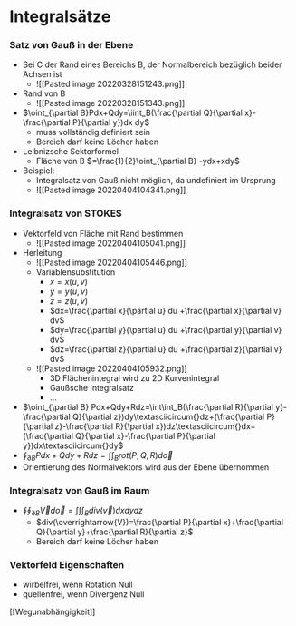 # Integralsätze
### Satz von Gauß in der Ebene
+ Sei C der Rand eines Bereichs B, der Normalbereich bezüglich beider Achsen ist
	+ ![[Pasted image 20220328151243.png]]
+ Rand von B
	+ ![[Pasted image 20220328151343.png]]
+ $\oint_{\partial B}Pdx+Qdy=\iint_B(\frac{\partial Q}{\partial x}-\frac{\partial P}{\partial y})dx dy$
	+ muss vollständig definiert sein
	+ Bereich darf keine Löcher haben
+ Leibnizsche Sektorformel
	+ Fläche von B $=\frac{1}{2}\oint_{\partial B} -ydx+xdy$
+ Beispiel:
	+ Integralsatz von Gauß nicht möglich, da undefiniert im Ursprung
	+ ![[Pasted image 20220404104341.png]]


### Integralsatz von STOKES
+ Vektorfeld von Fläche mit Rand bestimmen
	+ ![[Pasted image 20220404105041.png]]
+ Herleitung
	+ ![[Pasted image 20220404105446.png]]
	+  Variablensubstitution
		+  $x=x(u,v)$
		+  $y=y(u,v)$
		+  $z =z(u,v)$
		+ $dx=\frac{\partial x}{\partial u} du +\frac{\partial x}{\partial v} dv$
		+  $dy=\frac{\partial y}{\partial u} du +\frac{\partial y}{\partial v} dv$
		+ $dz=\frac{\partial z}{\partial u} du +\frac{\partial z}{\partial v} dv$
	+ ![[Pasted image 20220404105932.png]]
		+ 3D Flächenintegral wird zu 2D Kurvenintegral
		+ Gaußsche Integralsatz
		+ ...
+ $\oint_{\partial B} Pdx+Qdy+Rdz=\int\int_B(\frac{\partial R}{\partial y}-\frac{\partial Q}{\partial z})dy\textasciicircum{}dz+(\frac{\partial P}{\partial z}-\frac{\partial R}{\partial x})dz\textasciicircum{}dx+(\frac{\partial Q}{\partial x}-\frac{\partial P}{\partial y})dx\textasciicircum{}dy$
+ $\oint_{\partial B} Pdx+Qdy+Rdz=\int\int_B rot(P,Q,R)d\overrightarrow{o}$
+ Orientierung des Normalvektors wird aus der Ebene übernommen

### Integralsatz von Gauß im Raum
+ $\oint\oint_{\partial B}\overrightarrow{V}d\overrightarrow{o}=\int\int\int_B div(\overrightarrow{v})dxdydz$
	+ $div(\overrightarrow{V})=\frac{\partial P}{\partial x}+\frac{\partial Q}{\partial y}+\frac{\partial R}{\partial z}$
	+ Bereich darf keine Löcher haben

### Vektorfeld Eigenschaften
+ wirbelfrei, wenn Rotation Null
+ quellenfrei, wenn Divergenz Null

[[Wegunabhängigkeit]]
